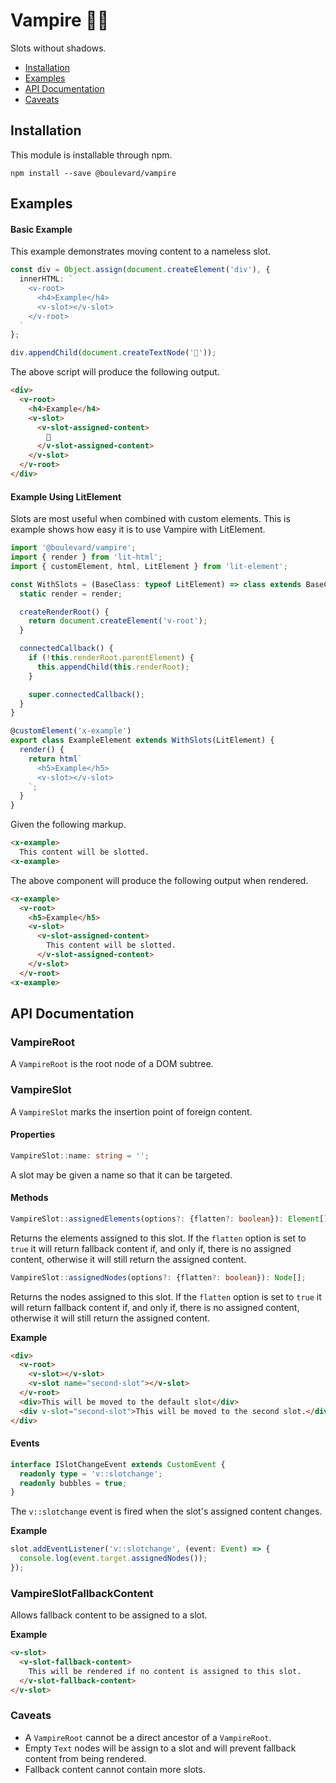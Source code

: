 # Vampire 🧛‍♂️

Slots without shadows.

* [Installation](#installation)
* [Examples](#examples)
* [API Documentation](#api-documentation)
* [Caveats](#caveats)

## Installation

This module is installable through npm.

```
npm install --save @boulevard/vampire
```

## Examples

#### Basic Example

This example demonstrates moving content to a nameless slot.

```typescript
const div = Object.assign(document.createElement('div'), {
  innerHTML: `
    <v-root>
      <h4>Example</h4>
      <v-slot></v-slot>
    </v-root>
  `
};

div.appendChild(document.createTextNode('👻'));
```

The above script will produce the following output.

```html
<div>
  <v-root>
    <h4>Example</h4>
    <v-slot>
      <v-slot-assigned-content>
        👻
      </v-slot-assigned-content>
    </v-slot>
  </v-root>
</div>
```

#### Example Using LitElement

Slots are most useful when combined with custom elements. This is example shows
how easy it is to use Vampire with LitElement.

```typescript
import '@boulevard/vampire';
import { render } from 'lit-html';
import { customElement, html, LitElement } from 'lit-element';

const WithSlots = (BaseClass: typeof LitElement) => class extends BaseClass {
  static render = render;

  createRenderRoot() {
    return document.createElement('v-root');
  }

  connectedCallback() {
    if (!this.renderRoot.parentElement) {
      this.appendChild(this.renderRoot);
    }

    super.connectedCallback();
  }
}

@customElement('x-example')
export class ExampleElement extends WithSlots(LitElement) {
  render() {
    return html`
      <h5>Example</h5>
      <v-slot></v-slot>
    `;
  }
}
```

Given the following markup.

```html
<x-example>
  This content will be slotted.
<x-example>
```

The above component will produce the following output when rendered.

```html
<x-example>
  <v-root>
    <h5>Example</h5>
    <v-slot>
      <v-slot-assigned-content>
        This content will be slotted.
      </v-slot-assigned-content>
    </v-slot>
  </v-root>
<x-example>
```

## API Documentation

### VampireRoot

A `VampireRoot` is the root node of a DOM subtree.

### VampireSlot

A `VampireSlot` marks the insertion point of foreign content.

#### Properties

```typescript
VampireSlot::name: string = '';
```

A slot may be given a name so that it can be targeted.

#### Methods

```typescript
VampireSlot::assignedElements(options?: {flatten?: boolean}): Element[];
```

Returns the elements assigned to this slot. If the `flatten` option is set to
`true` it will return fallback content if, and only if, there is no assigned
content, otherwise it will still return the assigned content.

```typescript
VampireSlot::assignedNodes(options?: {flatten?: boolean}): Node[];
```

Returns the nodes assigned to this slot. If the `flatten` option is set to
`true` it will return fallback content if, and only if, there is no assigned
content, otherwise it will still return the assigned content.

**Example**

```html
<div>
  <v-root>
    <v-slot></v-slot>
    <v-slot name="second-slot"></v-slot>
  </v-root>
  <div>This will be moved to the default slot</div>
  <div v-slot="second-slot">This will be moved to the second slot.</div>
</div>
```

#### Events

```typescript
interface ISlotChangeEvent extends CustomEvent {
  readonly type = 'v::slotchange';
  readonly bubbles = true;
}
```

The `v::slotchange` event is fired when the slot's assigned content changes.

**Example**

```typescript
slot.addEventListener('v::slotchange', (event: Event) => {
  console.log(event.target.assignedNodes());
});
```

### VampireSlotFallbackContent

Allows fallback content to be assigned to a slot.

**Example**

```html
<v-slot>
  <v-slot-fallback-content>
    This will be rendered if no content is assigned to this slot.
  </v-slot-fallback-content>
</v-slot>
```

### Caveats

* A `VampireRoot` cannot be a direct ancestor of a `VampireRoot`.
* Empty `Text` nodes will be assign to a slot and will prevent fallback content
from being rendered.
* Fallback content cannot contain more slots.
